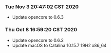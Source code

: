 ### Tue Nov  3 20:47:02 CST 2020

  + Update opencore to 0.6.3


### Thu Oct  8 16:59:20 CST 2020

  + Update opencore to 0.6.2
  + Update macOS to Catalina 10.15.7 19H2 x86_64
